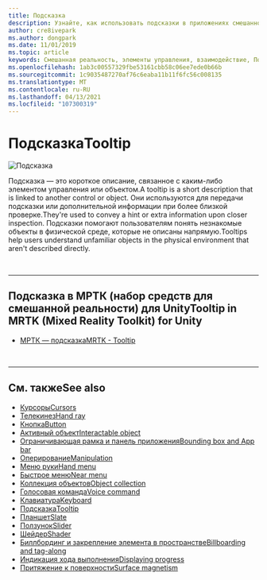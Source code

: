 ```yaml
---
title: Подсказка
description: Узнайте, как использовать подсказки в приложениях смешанной реальности, которые являются краткими описаниями, связанными с другим элементом управления или объектом.
author: cre8ivepark
ms.author: dongpark
ms.date: 11/01/2019
ms.topic: article
keywords: Смешанная реальность, элементы управления, взаимодействие, Пользовательский интерфейс, UX, гарнитура смешанной реальности, гарнитура Windows Mixed Reality, гарнитура виртуальной реальности, HoloLens, подсказка, МРТК, набор средств смешанной реальности
ms.openlocfilehash: 1ab3c00557329fbe53161cbb58c06ee7ede0b66b
ms.sourcegitcommit: 1c9035487270af76c6eaba11b11f6fc56c008135
ms.translationtype: MT
ms.contentlocale: ru-RU
ms.lasthandoff: 04/13/2021
ms.locfileid: "107300319"
---
```

# <a name="tooltip"></a><span data-ttu-id="f89a8-104">Подсказка</span><span class="sxs-lookup"><span data-stu-id="f89a8-104">Tooltip</span></span>

![Подсказка](images/UX_Hero_Tooltip.jpg)

<span data-ttu-id="f89a8-106">Подсказка — это короткое описание, связанное с каким-либо элементом управления или объектом.</span><span class="sxs-lookup"><span data-stu-id="f89a8-106">A tooltip is a short description that is linked to another control or object.</span></span> <span data-ttu-id="f89a8-107">Они используются для передачи подсказки или дополнительной информации при более близкой проверке.</span><span class="sxs-lookup"><span data-stu-id="f89a8-107">They're used to convey a hint or extra information upon closer inspection.</span></span> <span data-ttu-id="f89a8-108">Подсказки помогают пользователям понять незнакомые объекты в физической среде, которые не описаны напрямую.</span><span class="sxs-lookup"><span data-stu-id="f89a8-108">Tooltips help users understand unfamiliar objects in the physical environment that aren't described directly.</span></span> 

<br>

---

## <a name="tooltip-in-mrtk-mixed-reality-toolkit-for-unity"></a><span data-ttu-id="f89a8-109">Подсказка в МРТК (набор средств для смешанной реальности) для Unity</span><span class="sxs-lookup"><span data-stu-id="f89a8-109">Tooltip in MRTK (Mixed Reality Toolkit) for Unity</span></span>

* [<span data-ttu-id="f89a8-110">МРТК — подсказка</span><span class="sxs-lookup"><span data-stu-id="f89a8-110">MRTK - Tooltip</span></span>](https://docs.microsoft.com/windows/mixed-reality/mrtk-unity/features/ux-building-blocks/tooltip)

<br>

---

## <a name="see-also"></a><span data-ttu-id="f89a8-111">См. также</span><span class="sxs-lookup"><span data-stu-id="f89a8-111">See also</span></span>

* [<span data-ttu-id="f89a8-112">Курсоры</span><span class="sxs-lookup"><span data-stu-id="f89a8-112">Cursors</span></span>](cursors.md)
* [<span data-ttu-id="f89a8-113">Телекинез</span><span class="sxs-lookup"><span data-stu-id="f89a8-113">Hand ray</span></span>](point-and-commit.md)
* [<span data-ttu-id="f89a8-114">Кнопка</span><span class="sxs-lookup"><span data-stu-id="f89a8-114">Button</span></span>](button.md)
* [<span data-ttu-id="f89a8-115">Активный объект</span><span class="sxs-lookup"><span data-stu-id="f89a8-115">Interactable object</span></span>](interactable-object.md)
* [<span data-ttu-id="f89a8-116">Ограничивающая рамка и панель приложения</span><span class="sxs-lookup"><span data-stu-id="f89a8-116">Bounding box and App bar</span></span>](app-bar-and-bounding-box.md)
* [<span data-ttu-id="f89a8-117">Оперирование</span><span class="sxs-lookup"><span data-stu-id="f89a8-117">Manipulation</span></span>](direct-manipulation.md)
* [<span data-ttu-id="f89a8-118">Меню руки</span><span class="sxs-lookup"><span data-stu-id="f89a8-118">Hand menu</span></span>](hand-menu.md)
* [<span data-ttu-id="f89a8-119">Быстрое меню</span><span class="sxs-lookup"><span data-stu-id="f89a8-119">Near menu</span></span>](near-menu.md)
* [<span data-ttu-id="f89a8-120">Коллекция объектов</span><span class="sxs-lookup"><span data-stu-id="f89a8-120">Object collection</span></span>](object-collection.md)
* [<span data-ttu-id="f89a8-121">Голосовая команда</span><span class="sxs-lookup"><span data-stu-id="f89a8-121">Voice command</span></span>](voice-input.md)
* [<span data-ttu-id="f89a8-122">Клавиатура</span><span class="sxs-lookup"><span data-stu-id="f89a8-122">Keyboard</span></span>](keyboard.md)
* [<span data-ttu-id="f89a8-123">Подсказка</span><span class="sxs-lookup"><span data-stu-id="f89a8-123">Tooltip</span></span>](tooltip.md)
* [<span data-ttu-id="f89a8-124">Планшет</span><span class="sxs-lookup"><span data-stu-id="f89a8-124">Slate</span></span>](slate.md)
* [<span data-ttu-id="f89a8-125">Ползунок</span><span class="sxs-lookup"><span data-stu-id="f89a8-125">Slider</span></span>](slider.md)
* [<span data-ttu-id="f89a8-126">Шейдер</span><span class="sxs-lookup"><span data-stu-id="f89a8-126">Shader</span></span>](shader.md)
* [<span data-ttu-id="f89a8-127">Биллбординг и закрепление элемента в пространстве</span><span class="sxs-lookup"><span data-stu-id="f89a8-127">Billboarding and tag-along</span></span>](billboarding-and-tag-along.md)
* [<span data-ttu-id="f89a8-128">Индикация хода выполнения</span><span class="sxs-lookup"><span data-stu-id="f89a8-128">Displaying progress</span></span>](progress.md)
* [<span data-ttu-id="f89a8-129">Притяжение к поверхности</span><span class="sxs-lookup"><span data-stu-id="f89a8-129">Surface magnetism</span></span>](surface-magnetism.md)

